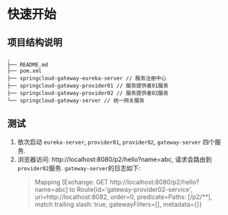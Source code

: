# 快速开始
## 项目结构说明
```text
.
├── README.md
├── pom.xml
├── springcloud-gateway-eureka-server // 服务注册中心
├── springcloud-gateway-provider01 // 服务提供者01服务
├── springcloud-gateway-provider02 // 服务提供者02服务
└── springcloud-gateway-server // 统一网关服务

```

## 测试
1. 依次启动 `eureka-server`, `provider01`, `provider02`, `gateway-server` 四个服务.
2. 浏览器访问: http://localhost:8080/p2/hello?name=abc, 请求会路由到 `provider02`服务. `gateway-server`的日志如下:
    > Mapping [Exchange: GET http://localhost:8080/p2/hello?name=abc] to Route{id='gateway-provider02-service', uri=http://localhost:8082, order=0, predicate=Paths: [/p2/**], match trailing slash: true, gatewayFilters=[], metadata={}}